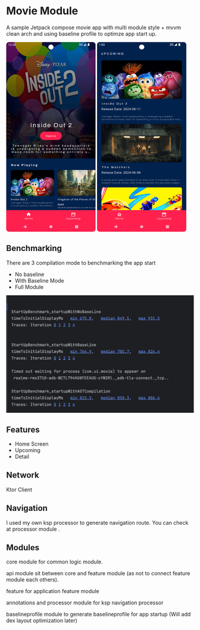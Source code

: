 
# Movie Module

A sample Jetpack compose movie app with multi module style + mvvm clean arch and using baseline profile to optimze app start up.

<div>
<img src = "https://github.com/ZayPhyo01-Droid/MovieModule/blob/main/screenshot/Screenshot_20240626_002645.png" width = "240" height = "510"/>
<img src = "https://github.com/ZayPhyo01-Droid/MovieModule/blob/main/screenshot/Screenshot_20240626_010027.png"  width = "240" height = "510"/>
</div>


## Benchmarking
   There are 3 compilation mode to benchmarking the app start 
   - No baseline
   - With Baseline Mode
   - Full Module

<img src = "https://github.com/ZayPhyo01-Droid/MovieModule/blob/main/screenshot/Screenshot%202024-06-26%20at%2012.10.24%20AM.png" />




## Features

- Home Screen
- Upcoming
- Detail 

## Network
Ktor Client


## Navigation

I used my own ksp processor to generate navigation route. You can check at processor module .


## Modules

core module for common logic module.

api module sit between core and feature module (as not to connect feature module each others).

feature for application feature module

annotations and processor module for ksp navigation processor 

baselineprofile module to generate baselineprofile for app startup (Will add dex layout optimization later)


